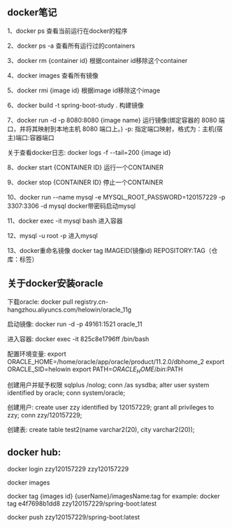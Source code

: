 ## docker笔记

1、docker ps 查看当前运行在docker的程序

2、docker ps -a 查看所有运行过的containers

3、docker rm {container id} 根据container id移除这个container

4、docker images 查看所有镜像

5、docker rmi {image id} 根据image id移除这个image

6、docker build -t spring-boot-study . 构建镜像

7、docker run -d -p 8080:8080 {image name} 运行镜像(绑定容器的 8080 端口，并将其映射到本地主机 8080 端口上。)
  -p: 指定端口映射，格式为：主机(宿主)端口:容器端口
  
关于查看docker日志:
docker logs -f --tail=200 {image id}

8、docker start {CONTAINER ID} 运行一个CONTAINER

9、docker stop {CONTAINER ID} 停止一个CONTAINER

10、docker run --name mysql -e MYSQL_ROOT_PASSWORD=120157229 -p 3307:3306 -d mysql docker带密码启动mysql

11、docker exec -it mysql bash 进入容器

12、mysql -u root -p 进入mysql

13、docker重命名镜像
docker tag IMAGEID(镜像id) REPOSITORY:TAG（仓库：标签）

## 关于docker安装oracle

下载oracle:
docker pull registry.cn-hangzhou.aliyuncs.com/helowin/oracle_11g

启动镜像:
docker run -d -p 49161:1521 oracle_11

进入容器:
docker exec -it 825c8e1796ff /bin/bash

配置环境变量:
export ORACLE_HOME=/home/oracle/app/oracle/product/11.2.0/dbhome_2
export ORACLE_SID=helowin
export PATH=$ORACLE_HOME/bin:$PATH

创建用户并赋予权限
sqlplus /nolog;
conn /as sysdba;
alter user system identified by oracle;
conn system/oracle;

创建用户:
create user zzy identified by 120157229;
grant all privileges to zzy;
conn zzy/120157229;

创建表:
create table test2(name varchar2(20), city varchar2(20));

## docker hub:

docker login
zzy120157229
zzy120157229

docker images

docker tag {images id} {userName}/imagesName:tag
for example: docker tag e4f7698b1dd8 zzy120157229/spring-boot:latest

docker push zzy120157229/spring-boot:latest